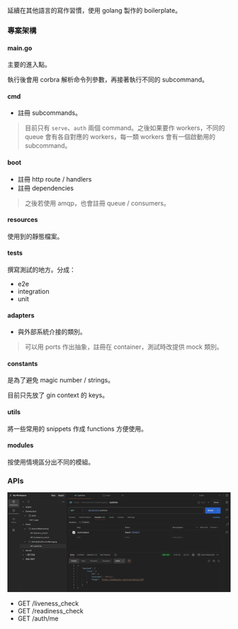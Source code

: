 延續在其他語言的寫作習慣，使用 golang 製作的 boilerplate。

### 專案架構

#### main.go
主要的進入點。

執行後會用 corbra 解析命令列參數，再接著執行不同的 subcommand。

#### cmd
- 註冊 subcommands。

> 目前只有 `serve`、`auth` 兩個 command。之後如果要作 workers，不同的 queue 會有各自對應的 workers，每一類 workers 會有一個啟動用的 subcommand。

#### boot
- 註冊 http route / handlers
- 註冊 dependencies

> 之後若使用 amqp，也會註冊 queue / consumers。

#### resources
使用到的靜態檔案。

#### tests
撰寫測試的地方。分成：
- e2e
- integration
- unit

#### adapters
- 與外部系統介接的類別。

> 可以用 ports 作出抽象，註冊在 container，測試時改提供 mock 類別。

#### constants
是為了避免 magic number / strings。

目前只先放了 gin context 的 keys。

#### utils
將一些常用的 snippets 作成 functions 方便使用。

#### modules
按使用情境區分出不同的模組。


### APIs
![image](https://github.com/z411392/golab/blob/0ae336c9f6253a9c9d1c37ba5a6c642e579f1a7f/figure.jpg)

- GET /liveness_check
- GET /readiness_check
- GET /auth/me